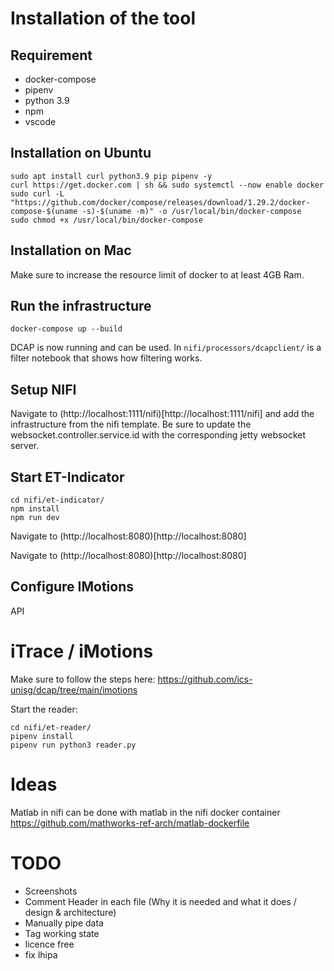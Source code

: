 # Installation of the tool

## Requirement

- docker-compose
- pipenv
- python 3.9
- npm
- vscode


## Installation on Ubuntu
```
sudo apt install curl python3.9 pip pipenv -y
curl https://get.docker.com | sh && sudo systemctl --now enable docker
sudo curl -L "https://github.com/docker/compose/releases/download/1.29.2/docker-compose-$(uname -s)-$(uname -m)" -o /usr/local/bin/docker-compose
sudo chmod +x /usr/local/bin/docker-compose
```

## Installation on Mac
Make sure to increase the resource limit of docker to at least 4GB Ram.

## Run the infrastructure

```
docker-compose up --build
```

DCAP is now running and can be used. In `nifi/processors/dcapclient/` is a filter notebook that shows how filtering works.

## Setup NIFI

Navigate to (http://localhost:1111/nifi)[http://localhost:1111/nifi] and add the infrastructure from the nifi template. Be sure to update the websocket.controller.service.id with the corresponding jetty websocket server.


## Start ET-Indicator
```
cd nifi/et-indicator/
npm install
npm run dev
```

Navigate to (http://localhost:8080)[http://localhost:8080]


Navigate to (http://localhost:8080)[http://localhost:8080]


## Configure IMotions
API

# iTrace / iMotions
Make sure to follow the steps here: https://github.com/ics-unisg/dcap/tree/main/imotions

Start the reader:
```
cd nifi/et-reader/
pipenv install
pipenv run python3 reader.py
```


# Ideas

Matlab in nifi can be done with matlab in the nifi docker container https://github.com/mathworks-ref-arch/matlab-dockerfile




# TODO
- Screenshots
- Comment Header in each file (Why it is needed and what it does / design & architecture)
- Manually pipe data
- Tag working state
- licence free
- fix lhipa
